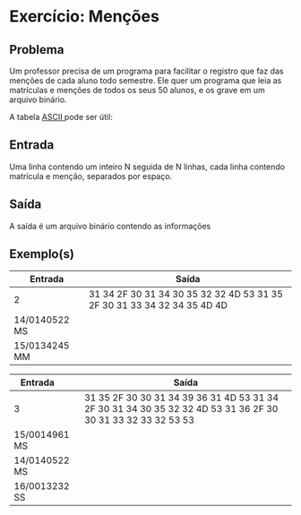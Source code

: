 Exercício: Menções
==================


Problema
--------

Um professor precisa de um programa para facilitar o registro que faz das menções de cada aluno todo semestre. Ele quer um programa que leia as matrículas e menções de todos os seus 50 alunos, e os grave em um arquivo binário.

A tabela <a href = "https://pt.wikipedia.org/wiki/ASCII"> ASCII </a> pode ser útil: 


Entrada
-------


Uma linha contendo um inteiro N seguida de N linhas, cada linha contendo matrícula e menção, separados por espaço.


Saída
-----

A saída é um arquivo binário contendo as informações

Exemplo(s)
----------

| Entrada       | Saída                                                                   |
|---------------|-------------------------------------------------------------------------|
| 2             | 31 34 2F 30 31 34 30 35 32 32 4D 53 31 35 2F 30 31 33 34 32 34 35 4D 4D |
| 14/0140522 MS |                                                                         |
| 15/0134245 MM |                                                                         |


| Entrada       | Saída                                                                                                       |
|---------------|-------------------------------------------------------------------------------------------------------------|
| 3             | <font size=3>31 35 2F 30 30 31 34 39 36 31 4D 53 31 34 2F 30 31 34 30 35 32 32 4D 53 31 36 2F 30 30 31 33 32 33 32 53 53 </font>|
| 15/0014961 MS |                                                                                                             |
| 14/0140522 MS |                                                                                                             | 
| 16/0013232 SS |                                                                                                             |
